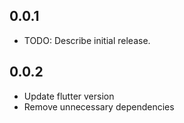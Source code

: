 ## 0.0.1

* TODO: Describe initial release.

## 0.0.2

* Update flutter version
* Remove unnecessary dependencies

